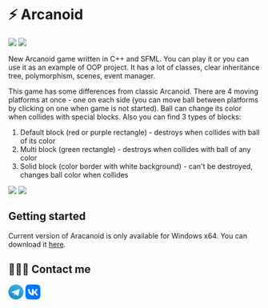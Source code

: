 # ⚡ Arcanoid

![](https://img.shields.io/badge/platform-windows-informational)
![](https://img.shields.io/github/license/lleballex/arcanoid)

New Arcanoid game written in C++ and SFML. You can play it or you can use it as an example of OOP project. It has a lot of classes, clear inheritance tree, polymorphism, scenes, event manager.

This game has some differences from classic Arcanoid. There are 4 moving platforms at once - one on each side (you can move ball between platforms by clicking on one when game is not started). Ball can change its color when collides with special blocks. Also you can find 3 types of blocks:

1. Default block (red or purple rectangle) - destroys when collides with ball of its color
2. Multi block (green rectangle) - destroys when collides with ball of any color
3. Solid block (color border with white background) - can't be destroyed, changes ball color when collides

<div>
  <img src="https://i.imgur.com/EpKDVea.png" width="49%">
  <img src="https://i.imgur.com/zYdteZ6.png" width="49%">
</div>

## Getting started

Current version of Aracanoid is only available for Windows x64. You can download it [here](https://github.com/lleballex/arcanoid/releases/tag/v1.0.0).

## 🙋🏽‍♂️ Contact me

[<img width="30px" title="lleballex | Telegram" src="https://raw.githubusercontent.com/github/explore/main/topics/telegram/telegram.png">](https://t.me/lleballex)
[<img width="30px" title="lleballex | VK" src="https://raw.githubusercontent.com/github/explore/main/topics/vk/vk.png">](https://vk.com/lleballex)
